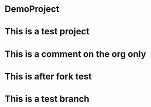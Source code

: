 # DemoProject
# This is a test project
# This is a comment on the org only
# This is after fork test

# This is a test branch
